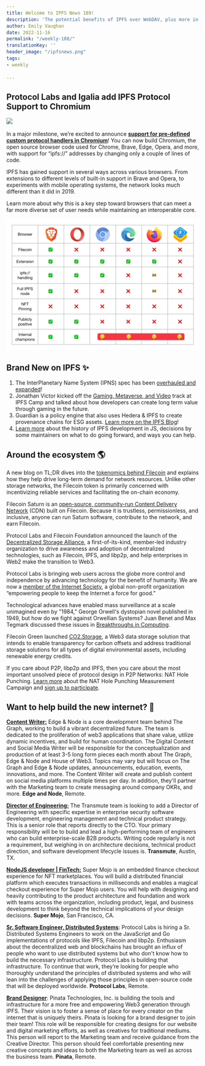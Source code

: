 ```yaml
---
title: Welcome to IPFS News 189!
description: 'The potential benefits of IPFS over WebDAV, plus more in IPFS News 187. '
author: Emily Vaughan
date: 2022-11-16
permalink: "/weekly-188/"
translationKey: ''
header_image: "/ipfsnews.png"
tags:
- weekly

---
```

## Protocol Labs and Igalia add IPFS Protocol Support to Chromium

![](../assets/ipfs-blog-header_-chromium-protocol-handlers-post.png)

In a major milestone, we’re excited to announce [**support for pre-defined custom protocol handlers in Chromium**](https://ipfs.us4.list-manage.com/track/click?u=25473244c7d18b897f5a1ff6b&id=93fad387d0&e=c8385b3b0b)! You can now build Chromium, the open source browser code used for Chrome, Brave, Edge, Opera, and more, with support for “ipfs://” addresses by changing only a couple of lines of code.   
  
IPFS has gained support in several ways across various browsers. From extensions to different levels of built-in support in Brave and Opera, to experiments with mobile operating systems, the network looks much different than it did in 2019.

Learn more about why this is a key step toward browsers that can meet a far more diverse set of user needs while maintaining an interoperable core.

![](../assets/browsers-2022-table.png)

## **Brand New on IPFS ✨**

1. The InterPlanetary Name System (IPNS) spec has been [overhauled and expanded](https://github.com/ipfs/specs/blob/main/ipns/IPNS.md)!
2. Jonathan Victor kicked off the [Gaming, Metaverse, and Video](https://www.youtube.com/watch?v=1x2kWcl9V6M) track at IPFS Camp and talked about how developers can create long term value through gaming in the future.
3. Guardian is a policy engine that also uses Hedera & IPFS to create provenance chains for ESG assets. [Learn more on the IPFS Blog](https://blog.ipfs.tech/2022-11-10-guardian-ipfs-and-hedera/)!
4. [Learn more](https://blog.ipfs.tech/state-of-ipfs-in-js/) about the history of IPFS development in JS, decisions by some maintainers on what to do going forward, and ways you can help.

## **Around the ecosystem 🌎**

A new blog on TL;DR dives into the [tokenomics behind Filecoin](https://medium.com/tldrfilecoin/filecoin-tokenomics-understanding-an-advancing-economy-ef319632ffa8) and explains how they help drive long-term demand for network resources. Unlike other storage networks, the Filecoin token is primarily concerned with incentivizing reliable services and facilitating the on-chain economy. 

Filecoin Saturn is an [open-source, community-run Content Delivery Network](https://strn.network/) (CDN) built on Filecoin. Because it is trustless, permissionless, and inclusive, anyone can run Saturn software, contribute to the network, and earn Filecoin.

Protocol Labs and Filecoin Foundation announced the launch of the [Decentralized Storage Alliance](https://filecoin.io/blog/posts/introducing-the-decentralized-storage-alliance/), a first-of-its-kind, member-led industry organization to drive awareness and adoption of decentralized technologies, such as Filecoin, IPFS, and libp2p, and help enterprises in Web2 make the transition to Web3.

Protocol Labs is bringing web users across the globe more control and independence by advancing technology for the benefit of humanity. We are now a [member of the Internet Society](https://www.internetsociety.org/about-internet-society/organization-members/stories/protocol-labs/), a global non-profit organization “empowering people to keep the Internet a force for good.”

Technological advances have enabled mass surveillance at a scale unimagined even by "1984," George Orwell's dystopian novel published in 1949, but how do we fight against Orwellian Systems? Juan Benet and Max Tegmark discussed these issues in [Breakthroughs in Computing](https://www.youtube.com/watch?v=_5ZxcxS3o3k).

Filecoin Green launched [CO2.Storage](https://co2.storage/), a Web3 data storage solution that intends to enable transparency for carbon offsets and address traditional storage solutions for all types of digital environmental assets, including renewable energy credits.

If you care about P2P, libp2p and IPFS, then you care about the most important unsolved piece of protocol design in P2P Networks: NAT Hole Punching. [Learn more](https://discuss.libp2p.io/t/call-for-participation-nat-hole-punching-measurement-campaign/1690) about the NAT Hole Punching Measurement Campaign and [sign up to participate](https://docs.google.com/forms/d/1eXLNaJZIUOJtcRS-S0JmXiQuhfmBuAnWm6uueDJgn0w/viewform?edit_requested=true). 

## **Want to help build the new internet? 💼**

[**Content Writer:**](https://ipfs.us4.list-manage.com/track/click?u=25473244c7d18b897f5a1ff6b&id=0bc80c63eb&e=c8385b3b0b) Edge & Node is a core development team behind The Graph, working to build a vibrant decentralized future. The team is dedicated to the proliferation of web3 applications that share value, utilize dynamic incentives, and build for human coordination. The Digital Content and Social Media Writer will be responsible for the conceptualization and production of at least 3-5 long form pieces each month about The Graph, Edge & Node and House of Web3. Topics may vary but will focus on The Graph and Edge & Node updates, announcements, education, events, innovations, and more. The Content Writer will create and publish content on social media platforms multiple times per day. In addition, they'll partner with the Marketing team to create messaging around company OKRs, and more. **Edge and Node**, Remote.  
  
[**Director of Engineering:**](https://ipfs.us4.list-manage.com/track/click?u=25473244c7d18b897f5a1ff6b&id=7029564a70&e=c8385b3b0b) The Transmute team is looking to add a Director of Engineering with specific expertise in enterprise security software development, engineering management and technical product strategy. This is a senior role that reports directly to the CTO. Your primary responsibility will be to build and lead a high-performing team of engineers who can build enterprise-scale B2B products. Writing code regularly is not a requirement, but weighing in on architecture decisions, technical product direction, and software development lifecycle issues is. **Transmute**, Austin, TX.  
  
[**NodeJS developer | FinTech:**](https://ipfs.us4.list-manage.com/track/click?u=25473244c7d18b897f5a1ff6b&id=ab32876ca6&e=c8385b3b0b) Super Mojo is an embedded finance checkout experience for NFT marketplaces. You will build a distributed financial platform which executes transactions in milliseconds and enables a magical checkout experience for Super Mojo users. You will help with designing and heavily contributing to the product architecture and foundation and work with teams across the organization, including product, legal, and business development to think beyond the technical implications of your design decisions. **Super Mojo**, San Francisco, CA.  
  
[**Sr. Software Engineer, Distributed Systems**](https://ipfs.us4.list-manage.com/track/click?u=25473244c7d18b897f5a1ff6b&id=ffe8baaadd&e=c8385b3b0b): Protocol Labs is hiring a Sr. Distributed Systems Engineers to work on the JavaScript and Go implementations of protocols like IPFS, Filecoin and libp2p. Enthusiasm about the decentralized web and blockchains has brought an influx of people who want to use distributed systems but who don't know how to build the necessary infrastructure. Protocol Labs is building that infrastructure. To continue that work, they’re looking for people who thoroughly understand the principles of distributed systems and who will lean into the challenges of applying those principles in open-source code that will be deployed worldwide. **Protocol Labs**, Remote.  
  
[**Brand Designer**](https://ipfs.us4.list-manage.com/track/click?u=25473244c7d18b897f5a1ff6b&id=345459346a&e=c8385b3b0b): Pinata Technologies, Inc. is building the tools and infrastructure for a more free and empowering Web3 generation through IPFS. Their vision is to foster a sense of place for every creator on the internet that is uniquely theirs. Pinata is looking for a brand designer to join their team! This role will be responsible for creating designs for our website and digital marketing efforts, as well as creatives for traditional mediums. This person will report to the Marketing team and receive guidance from the Creative Director. This person should feel comfortable presenting new creative concepts and ideas to both the Marketing team as well as across the business team. **Pinata**, Remote.
